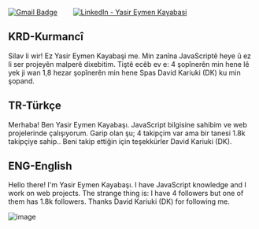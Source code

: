
[![Gmail Badge](https://img.shields.io/badge/Mail-D14836?style=for-the-badge&logo=gmail&logoColor=white)](mailto:yasirator04@gmail.com) &emsp;&emsp;[![LinkedIn - Yasir Eymen Kayabasi](https://img.shields.io/badge/LinkedIn-0077B5?style=for-the-badge&logo=linkedin&logoColor=white)](https://www.linkedin.com/in/yasir-eymen-kayabasi-4a9042240/)&emsp;&emsp;

KRD-Kurmancî
---

Silav li wir! Ez Yasir Eymen Kayabaşi me. Min zanîna JavaScriptê heye û ez li ser projeyên malperê dixebitim. Tiştê ecêb ev e: 4 şopînerên min hene lê yek ji wan 1,8 hezar şopînerên min hene Spas David Kariuki (DK) ku min şopand.

TR-Türkçe
---

Merhaba! Ben Yasir Eymen Kayabaşı. JavaScript bilgisine sahibim ve web projelerinde çalışıyorum. Garip olan şu; 4 takipçim var ama bir tanesi 1.8k takipçiye sahip.. Beni takip ettiğin için teşekkürler 	David Kariuki (DK).

ENG-English
---

Hello there! I'm Yasir Eymen Kayabaşı. I have JavaScript knowledge and I work on web projects. The strange thing is: I have 4 followers but one of them has 1.8k followers. Thanks David Kariuki (DK) for following me.

![image](https://user-images.githubusercontent.com/93262823/193576032-2682444a-d535-4021-ac7a-8bacef303a20.png)
